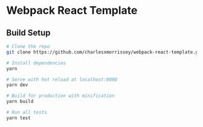 # Webpack React Template

## Build Setup

```bash
# Clone the repo
git clone https://github.com/charlesxmorrissey/webpack-react-template.git

# Install dependencies
yarn

# Serve with hot reload at localhost:8080
yarn dev

# Build for production with minification
yarn build

# Run all tests
yarn test
```
